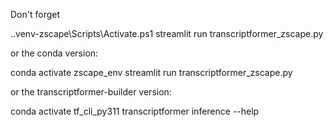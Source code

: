 Don't forget

.\.venv-zscape\Scripts\Activate.ps1
streamlit run transcriptformer_zscape.py



or the conda version: 

conda activate zscape_env
streamlit run transcriptformer_zscape.py



or the transcriptformer-builder version:

conda activate tf_cli_py311
transcriptformer inference --help